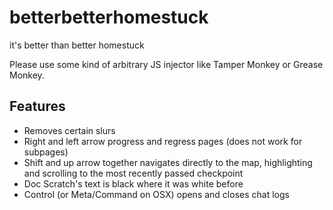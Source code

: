 # betterbetterhomestuck
it's better than better homestuck


Please use some kind of arbitrary JS injector like Tamper Monkey or Grease Monkey.


## Features

- Removes certain slurs
- Right and left arrow progress and regress pages (does not work for subpages)
- Shift and up arrow together navigates directly to the map, highlighting and scrolling to the most recently passed checkpoint
- Doc Scratch's text is black where it was white before
- Control (or Meta/Command on OSX) opens and closes chat logs
